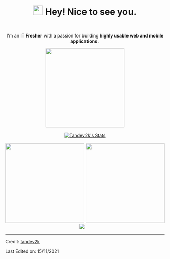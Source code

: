 <div align="center">
<h1><img src="https://emojis.slackmojis.com/emojis/images/1531849430/4246/blob-sunglasses.gif?1531849430" width="30"/> Hey! Nice to see you.</h1>

<br>

<p> I'm an IT <strong>Fresher</strong> with a passion for building <strong>highly usable web and mobile applications </strong>.</p>
<img src="https://res.cloudinary.com/dmtopd6ps/image/upload/v1636939773/DSC_7377_tan_zvbqzk.jpg" width="250px">
<br>
<br>
  <a href="https://github.com/tandev2k" class="rich-diff-level-one">
    <img src="https://github-readme-stats.vercel.app/api?username=tandev2k&icon_color=586069&text_color=586069&bg_color=fff&line_height=30&hide_title=true&title_color=0366d6" alt="Tandev2k's Stats" >
  </a>
<br>
<br>
  <img src="https://res.cloudinary.com/dmtopd6ps/image/upload/c_scale,w_250/v1636940297/quiz_result_r92_dao0fz.gif" width="250x"/>
  <img src="https://res.cloudinary.com/dmtopd6ps/image/upload/c_scale,w_250/v1636941420/a_txsscl.gif" width="250px"/>
  <img src="https://res.cloudinary.com/dmtopd6ps/image/upload/c_scale,h_140/v1636941587/13662be7764f37ce59f35f3d3f71f9a1_ftnunc.gif" />
  &emsp;
<br>
</div>

------

Credit: [tandev2k](https://github.com/tandev2k)

Last Edited on: 15/11/2021
